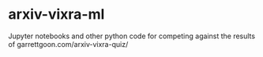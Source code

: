 # arxiv-vixra-ml
Jupyter notebooks and other python code for competing against the results of garrettgoon.com/arxiv-vixra-quiz/
